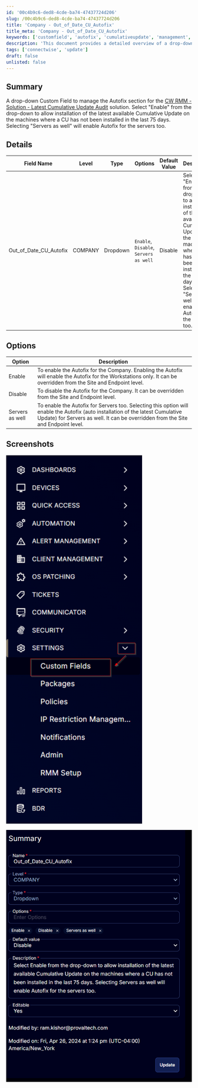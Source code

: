 ```yaml
---
id: '00c4b9c6-ded8-4cde-ba74-47437724d206'
slug: /00c4b9c6-ded8-4cde-ba74-47437724d206
title: 'Company - Out_of_Date_CU_Autofix'
title_meta: 'Company - Out_of_Date_CU_Autofix'
keywords: ['customfield', 'autofix', 'cumulativeupdate', 'management', 'connectwise']
description: 'This document provides a detailed overview of a drop-down Custom Field designed to manage the Autofix section for the ConnectWise RMM solution. It explains the functionality of enabling the latest Cumulative Update installation on machines that have not received an update in the last 75 days, including options for server management.'
tags: ['connectwise', 'update']
draft: false
unlisted: false
---
```


## Summary

A drop-down Custom Field to manage the Autofix section for the [CW RMM - Solution - Latest Cumulative Update Audit](/docs/8f2741e6-ef04-4a1e-804d-f481469e8beb) solution. Select "Enable" from the drop-down to allow installation of the latest available Cumulative Update on the machines where a CU has not been installed in the last 75 days. Selecting "Servers as well" will enable Autofix for the servers too.

## Details

| Field Name                  | Level   | Type     | Options                                   | Default Value | Description                                                                                                                                                         | Editable |
|-----------------------------|---------|----------|-------------------------------------------|---------------|---------------------------------------------------------------------------------------------------------------------------------------------------------------------|----------|
| Out_of_Date_CU_Autofix     | COMPANY | Dropdown | `Enable`, `Disable`, `Servers as well`   | Disable       | Select "Enable" from the drop-down to allow installation of the latest available Cumulative Update on the machines where a CU has not been installed in the last 75 days. Selecting "Servers as well" will enable Autofix for the servers too. | Yes      |

## Options

| Option            | Description                                                                                                                                                       |
|-------------------|-------------------------------------------------------------------------------------------------------------------------------------------------------------------|
| Enable            | To enable the Autofix for the Company. Enabling the Autofix will enable the Autofix for the Workstations only. It can be overridden from the Site and Endpoint level. |
| Disable           | To disable the Autofix for the Company. It can be overridden from the Site and Endpoint level.                                                                    |
| Servers as well   | To enable the Autofix for Servers too. Selecting this option will enable the Autofix (auto installation of the latest Cumulative Update) for Servers as well. It can be overridden from the Site and Endpoint level. |

## Screenshots

![Screenshot 1](../../../static/img/docs/00c4b9c6-ded8-4cde-ba74-47437724d206/image_1.png)

![Screenshot 2](../../../static/img/docs/00c4b9c6-ded8-4cde-ba74-47437724d206/image_2.png)


